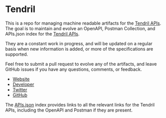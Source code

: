 # TendrilThis is a repo for managing machine readable artifacts for the [Tendril APIs](http://www.tendrilinc.com/). The goal is to maintain and evolve an OpenAPI, Postman Collection, and APIs.json index for the [Tendril APIs](http://www.tendrilinc.com/).They are a constant work in progress, and will be updated on a regular basis when new information is added, or more of the specifications are supported.Feel free to submit a pull request to evolve any of the artifacts, and leave GitHub issues if you have any questions, comments, or feedback.- [Website](http://www.tendrilinc.com/)- [Developer](http://www.tendrilinc.com/)- [Twitter](https://twitter.com/mintendrileful)- [GitHub](https://github.com/tendril)The [APIs.json](https://github.com/api-evangelist/tendril/blob/master/apis.json) index provides links to all the relevant links for the Tendril APIs, including the OpenAPI and Postman if they are present.